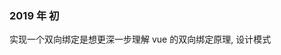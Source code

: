 
###  <span style="font-siez='20px'">2019 年 初 </span>  <br/>

实现一个双向绑定是想更深一步理解 vue 的双向绑定原理, 设计模式 <br/>


